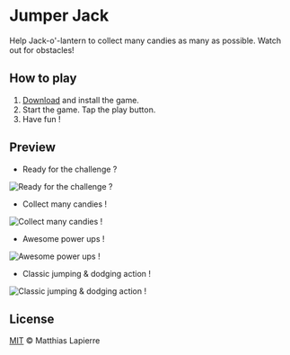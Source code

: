 # Jumper Jack

Help Jack-o'-lantern to collect many candies as many as possible. Watch out for obstacles!

## How to play

1. [Download](https://github.com/MatthiasLapierre/jack/blob/master/resources/apk/jack.apk) and install the game.
2. Start the game. Tap the play button.
3. Have fun !

## Preview

- Ready for the challenge ?

![Ready for the challenge ?](https://matthiaslapierre.github.io/jack/images/gallery-image-1.png)

- Collect many candies !

![Collect many candies !](https://matthiaslapierre.github.io/jack/images/gallery-image-2.png)

- Awesome power ups !

![Awesome power ups !](https://matthiaslapierre.github.io/jack/images/gallery-image-3.png)

- Classic jumping & dodging action !

![Classic jumping & dodging action !](https://matthiaslapierre.github.io/jack/images/gallery-image-4.png)

## License

[MIT](https://github.com/MatthiasLapierre/jack/blob/master/LICENSE) © Matthias Lapierre